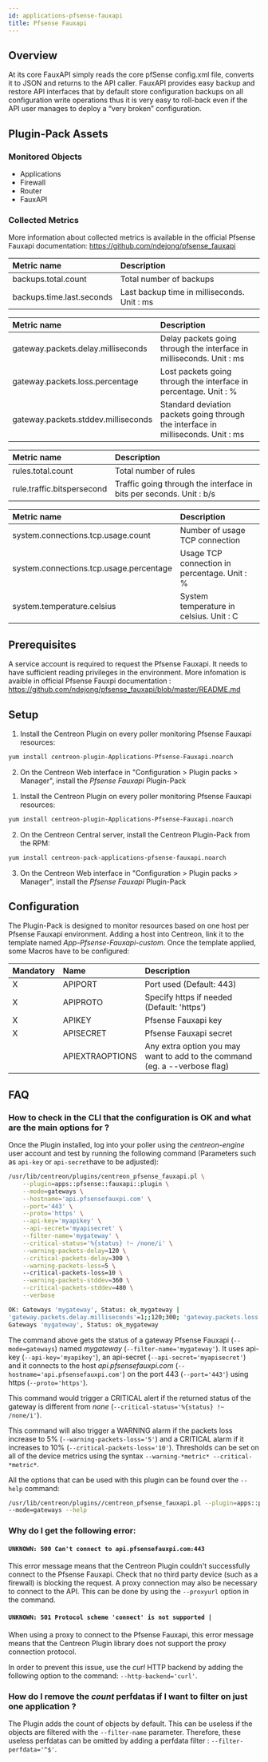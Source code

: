 ```yaml
---
id: applications-pfsense-fauxapi
title: Pfsense Fauxapi
---
```


## Overview

At its core FauxAPI simply reads the core pfSense config.xml file, converts it to JSON and returns to the API caller. 
FauxAPI provides easy backup and restore API interfaces that by default store configuration backups on all configuration write operations thus it is very easy to roll-back
even if the API user manages to deploy a “very broken” configuration.

## Plugin-Pack Assets

### Monitored Objects

* Applications
* Firewall
* Router
* FauxAPI

### Collected Metrics

More information about collected metrics is available in the official Pfsense Fauxapi documentation: https://github.com/ndejong/pfsense_fauxapi

<!--DOCUSAURUS_CODE_TABS-->

<!--Backup-files-->

| Metric name                                | Description                                  |
| :----------------------------------------- | :------------------------------------------- |
| backups.total.count                        | Total number of backups		                |
| backups.time.last.seconds                  | Last backup time in milliseconds. Unit : ms  |

<!--Gateways-->

| Metric name                                 | Description                                                                       |
| :------------------------------------------ | :-------------------------------------------------------------------------------- |
| gateway.packets.delay.milliseconds          | Delay packets going through the interface in milliseconds. Unit : ms              |
| gateway.packets.loss.percentage             | Lost packets going through the interface in percentage. Unit : %                  |
| gateway.packets.stddev.milliseconds         | Standard deviation packets going through the interface in milliseconds. Unit : ms |

<!--Rules-->

| Metric name                 | Description                                                         |
| :-------------------------- | :------------------------------------------------------------------ |
| rules.total.count           | Total number of rules                                               |
| rule.traffic.bitspersecond  | Traffic going through the interface in bits per seconds. Unit : b/s |

<!--Servers-->

| Metric name                                | Description                                   |
| :----------------------------------------- | :-------------------------------------------- |
| system.connections.tcp.usage.count         | Number of usage TCP connection                |
| system.connections.tcp.usage.percentage    | Usage TCP connection in percentage. Unit : %  |
| system.temperature.celsius                 | System temperature in celsius. Unit : C       |

<!--END_DOCUSAURUS_CODE_TABS-->

## Prerequisites

A service account is required to request the Pfsense Fauxapi. It needs to have sufficient reading privileges in the environment.
More infomation is avaible in official Pfsense Fauxpi documentation : https://github.com/ndejong/pfsense_fauxapi/blob/master/README.md

## Setup

<!--DOCUSAURUS_CODE_TABS-->

<!--Online IMP Licence & IT-100 Editions-->

1. Install the Centreon Plugin on every poller monitoring Pfsense Fauxapi resources:

```bash
yum install centreon-plugin-Applications-Pfsense-Fauxapi.noarch
```

2. On the Centreon Web interface in "Configuration > Plugin packs > Manager", install the *Pfsense Fauxapi* Plugin-Pack


<!--Offline IMP License-->

1. Install the Centreon Plugin on every poller monitoring Pfsense Fauxapi resources:

```bash
yum install centreon-plugin-Applications-Pfsense-Fauxapi.noarch
```

2. On the Centreon Central server, install the Centreon Plugin-Pack from the RPM:

```bash
yum install centreon-pack-applications-pfsense-fauxapi.noarch
```

3. On the Centreon Web interface in "Configuration > Plugin packs > Manager", install the *Pfsense Fauxapi* Plugin-Pack


<!--END_DOCUSAURUS_CODE_TABS-->

## Configuration

The Plugin-Pack is designed to monitor resources based on one host per Pfsense Fauxapi environment.
Adding a host into Centreon, link it to the template named *App-Pfsense-Fauxapi-custom*. 
Once the template applied, some Macros have to be configured:

| Mandatory | Name            | Description                                                                |
| :-------- | :-------------- | :------------------------------------------------------------------------- |
| X         | APIPORT         | Port used (Default: 443)                                                   |
| X         | APIPROTO        | Specify https if needed (Default: 'https')                                 |
| X         | APIKEY          | Pfsense Fauxapi key                                                        |
| X         | APISECRET       | Pfsense Fauxapi secret                                                     |
|    	    | APIEXTRAOPTIONS | Any extra option you may want to add to the command (eg. a --verbose flag) |

## FAQ

### How to check in the CLI that the configuration is OK and what are the main options for ?

Once the Plugin installed, log into your poller using the *centreon-engine* user account and test by running the following command (Parameters such as ```api-key``` or ```api-secret```have to be adjusted):

```bash
/usr/lib/centreon/plugins/centreon_pfsense_fauxapi.pl \
    --plugin=apps::pfsense::fauxapi::plugin \
	--mode=gateways \
	--hostname='api.pfsensefauxpi.com' \
	--port='443' \
	--proto='https' \
	--api-key='myapikey' \
	--api-secret='myapisecret' \
	--filter-name='mygateway' \
	--critical-status='%{status} !~ /none/i' \
	--warning-packets-delay=120 \
	--critical-packets-delay=300 \
	--warning-packets-loss=5 \ 
	--critical-packets-loss=10 \
	--warning-packets-stddev=360 \
	--critical-packets-stddev=480 \
	--verbose

OK: Gateways 'mygateway', Status: ok_mygateway |
'gateway.packets.delay.milliseconds'=1;;120;300; 'gateway.packets.loss.percentage'=1;;5;10; 'gateway.packets.stddev.milliseconds'=0;;360;480;
Gateways 'mygateway', Status: ok_mygateway
```

The command above gets the status of a gateway Pfsense Fauxapi (```--mode=gateways```) named *mygateway* (```--filter-name='mygateway'```). 
It uses api-key (```--api-key='myapikey'```), an api-secret (```--api-secret='myapisecret'```)
and it connects to the host _api.pfsensefauxpi.com_ (```--hostname='api.pfsensefauxpi.com'```) 
on the port 443 (```--port='443'```) using https (```--proto='https'```).

This command would trigger a CRITICAL alert if the returned status of the gateway is different from *none* (```--critical-status='%{status} !~ /none/i'```).

This command will also trigger a WARNING alarm if the packets loss increase to 5% (```--warning-packets-loss='5'```)
and a CRITICAL alarm if it increases to 10% (```--critical-packets-loss='10'```).
Thresholds can be set on all of the device metrics using the syntax ```--warning-*metric* --critical-*metric*```.

All the options that can be used with this plugin can be found over the ```--help``` command:

```bash
/usr/lib/centreon/plugins//centreon_pfsense_fauxapi.pl --plugin=apps::pfsense::fauxapi::plugin 
--mode=gateways --help
```

### Why do I get the following error: 

#### ```UNKNOWN: 500 Can't connect to api.pfsensefauxpi.com:443```

This error message means that the Centreon Plugin couldn't successfully connect to the Pfsense Fauxapi.
Check that no third party device (such as a firewall) is blocking the request.
A proxy connection may also be necessary to connect to the API. This can be done by using the ```--proxyurl``` option in the command.

#### ```UNKNOWN: 501 Protocol scheme 'connect' is not supported |``` 

When using a proxy to connect to the Pfsense Fauxapi, this error message means that the Centreon Plugin library does not support
the proxy connection protocol.

In order to prevent this issue, use the *curl* HTTP backend by adding the following option to the command: ```--http-backend='curl'```.

### How do I remove the *count* perfdatas if I want to filter on just one application ?

The Plugin adds the count of objects by default. This can be useless if the objects are filtered with the ```--filter-name``` parameter.
Therefore, these useless perfdatas can be omitted by adding a perfdata filter : ```--filter-perfdata='^$'```.
